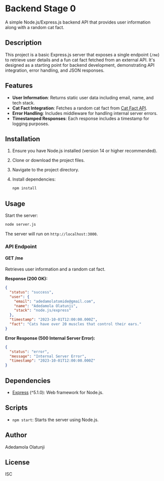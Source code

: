 # Backend Stage 0

A simple Node.js/Express.js backend API that provides user information along with a random cat fact.

## Description

This project is a basic Express.js server that exposes a single endpoint (`/me`) to retrieve user details and a fun cat fact fetched from an external API. It's designed as a starting point for backend development, demonstrating API integration, error handling, and JSON responses.

## Features

- **User Information**: Returns static user data including email, name, and tech stack.
- **Cat Fact Integration**: Fetches a random cat fact from [Cat Fact API](https://catfact.ninja/).
- **Error Handling**: Includes middleware for handling internal server errors.
- **Timestamped Responses**: Each response includes a timestamp for logging purposes.

## Installation

1. Ensure you have Node.js installed (version 14 or higher recommended).
2. Clone or download the project files.
3. Navigate to the project directory.
4. Install dependencies:

   ```bash
   npm install
   ```

## Usage

Start the server:

```bash
node server.js
```

The server will run on `http://localhost:3000`.

### API Endpoint

#### GET /me

Retrieves user information and a random cat fact.

**Response (200 OK):**

```json
{
  "status": "success",
  "user": {
    "email": "adedamolatomide@gmail.com",
    "name": "Adedamola Olatunji",
    "stack": "node.js/express"
  },
  "timestamp": "2023-10-01T12:00:00.000Z",
  "fact": "Cats have over 20 muscles that control their ears."
}
```

**Error Response (500 Internal Server Error):**

```json
{
  "status": "error",
  "message": "Internal Server Error",
  "timestamp": "2023-10-01T12:00:00.000Z"
}
```

## Dependencies

- [Express](https://expressjs.com/) (^5.1.0): Web framework for Node.js.

## Scripts

- `npm start`: Starts the server using Node.js.

## Author

Adedamola Olatunji

## License

ISC
